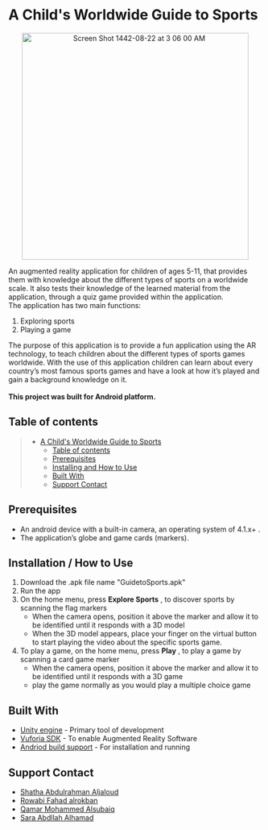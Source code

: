 # A Child's Worldwide Guide to Sports
<p align="center"> <img width="450" alt="Screen Shot 1442-08-22 at 3 06 00 AM" src="https://user-images.githubusercontent.com/81882196/113494642-cef39b00-94f2-11eb-96e8-cd0d1d58935a.png">
</p>
An augmented reality application for children of ages 5-11, that provides them with knowledge about  the different types of sports on a worldwide scale. It also tests their knowledge of the learned material from the application, through a quiz game provided within the application.
<br/>
The application has two main functions:

1. Exploring sports
2. Playing a game 

The purpose of this application is to provide a fun application using the AR technology, to teach children about the different types of sports games worldwide. With the use of this application children can learn about every country’s most famous sports games and have a look at how it’s played and gain a background knowledge on it.  
<br/>
__This project was built for Android platform.__

## Table of contents

> * [A Child's Worldwide Guide to Sports](#A-Child's-Worldwide-Guide-to-Sports)
>   * [Table of contents](#table-of-contents)
>   * [Prerequisites](#Prerequisites)
>   * [Installing and How to Use](#Installation--How-to-Use)
>   * [Built With](#Built-With)
>   * [Support Contact](#Support-Contact)

## Prerequisites
*	An android device with a built-in camera, an operating system of 4.1.x+ .
*	The application’s globe and game cards (markers).

## Installation / How to Use
1. Download the .apk file name "GuidetoSports.apk"
2. Run the app
3. On the home menu, press __Explore Sports__ , to discover sports by scanning the flag markers
    * When the camera opens, position it above the marker and allow it to be identified until it responds with a 3D model
    * When the 3D model appears, place your finger on the virtual button to start playing the video about the specific sports game.
4. To play a game, on the home menu, press __Play__ , to play a game by scanning a card game marker
    * When the camera opens, position it above the marker and allow it to be identified until it responds with a 3D game
    * play the game normally as you would play a multiple choice game

## Built With
* [Unity engine](https://unity3d.com/get-unity/download) - Primary tool of development
* [Vuforia SDK](https://developer.vuforia.com/downloads/sdk) - To enable Augmented Reality Software
* [Andriod build support](https://docs.unity3d.com/Manual/android-sdksetup.html) - For installation and running

## Support Contact
- [Shatha Abdulrahman Aljaloud](saialjaloud@sm.imamu.edu.sa)
- [Rowabi Fahad alrokban](rfalrokban@sm.imamu.edu.sa)
- [Qamar Mohammed Alsubaiq](qmmalsubaiq@sm.imamu.edu.sa)
- [Sara Abdllah Alhamad](saoalhamad@sm.imamu.edu.sa)


